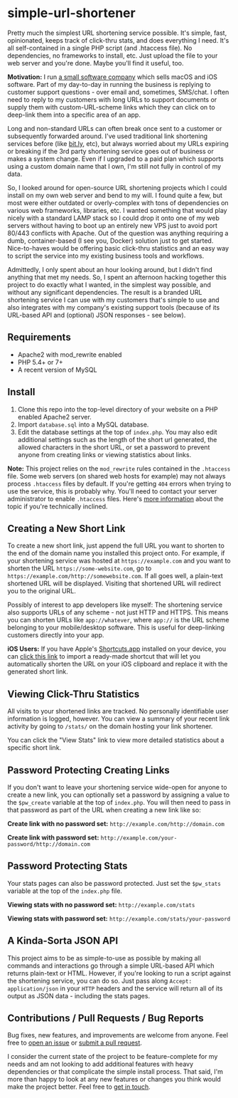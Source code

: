 # simple-url-shortener
Pretty much the simplest URL shortening service possible. It's simple, fast, opinionated, keeps track of click-thru stats, and does everything I need. It's all self-contained in a single PHP script (and .htaccess file). No dependencies, no frameworks to install, etc. Just upload the file to your web server and you're done. Maybe you'll find it useful, too.

**Motivation:** I run [a small software company](https://tyler.gd/67wn3
) which sells macOS and iOS software. Part of my day-to-day in running the business is replying to customer support questions - over email and, sometimes, SMS/chat. I often need to reply to my customers with long URLs to support documents or supply them with custom-URL-scheme links which they can click on to deep-link them into a specific area of an app.

Long and non-standard URLs can often break once sent to a customer or subsequently forwarded around. I've used traditional link shortening services before (like [bit.ly](https://bit.ly), etc), but always worried about my URLs expiring or breaking if the 3rd party shortening service goes out of business or makes a system change. Even if I upgraded to a paid plan which supports using a custom domain name that I own, I'm still not fully in control of my data.

So, I looked around for open-source URL shortening projects which I could install on my own web server and bend to my will. I found quite a few, but most were either outdated or overly-complex with tons of dependencies on various web frameworks, libraries, etc. I wanted something that would play nicely with a standard LAMP stack so I could drop it onto one of my web servers without having to boot up an entirely new VPS just to avoid port 80/443 conflicts with Apache. Out of the question was anything requiring a dumb, container-based (I see you, Docker) solution just to get started. Nice-to-haves would be offering basic click-thru statistics and an easy way to script the service into my existing business tools and workflows.

Admittedly, I only spent about an hour looking around, but I didn't find anything that met my needs. So, I spent an afternoon hacking together this project to do exactly what I wanted, in the simplest way possible, and without any significant dependencies. The result is a branded URL shortening service I can use with my customers that's simple to use and also integrates with my company's existing support tools (because of its URL-based API and (optional) JSON responses - see below).

## Requirements

* Apache2 with mod_rewrite enabled
* PHP 5.4+ or 7+
* A recent version of MySQL

## Install

1. Clone this repo into the top-level directory of your website on a PHP enabled Apache2 server.
2. Import `database.sql` into a MySQL database.
3. Edit the database settings at the top of `index.php`. You may also edit additional settings such as the length of the short url generated, the allowed characters in the short URL, or set a password to prevent anyone from creating links or viewing statistics about links.

**Note:** This project relies on the `mod_rewrite` rules contained in the `.htaccess` file. Some web servers (on shared web hosts for example) may not always process `.htaccess` files by default. If you're getting `404` errors when trying to use the service, this is probably why. You'll need to contact your server administrator to enable `.htaccess` files. Here's [more information](http://ask.xmodulo.com/enable-htaccess-apache.html) about the topic if you're technically inclined.

## Creating a New Short Link

To create a new short link, just append the full URL you want to shorten to the end of the domain name you installed this project onto. For example, if your shortening service was hosted at `https://example.com` and you want to shorten the URL `https://some-website.com`, go to `https://example.com/http://somewebsite.com`. If all goes well, a plain-text shortened URL will be displayed. Visiting that shortened URL will redirect you to the original URL.

Possibly of interest to app developers like myself: The shortening service also supports URLs of any scheme - not just HTTP and HTTPS. This means you can shorten URLs like `app://whatever`, where `app://` is the URL scheme belonging to your mobile/desktop software. This is useful for deep-linking customers directly into your app.

**iOS Users:** If you have Apple's [Shortcuts.app](https://itunes.apple.com/app/shortcuts/id915249334) installed on your device, you can [click this link](https://www.icloud.com/shortcuts/d52505e26935491397d9c14b54beea41) to import a ready-made shortcut that will let you automatically shorten the URL on your iOS clipboard and replace it with the generated short link.

## Viewing Click-Thru Statistics

All visits to your shortened links are tracked. No personally identifiable user information is logged, however. You can view a summary of your recent link activity by going to `/stats/` on the domain hosting your link shortener.

You can click the "View Stats" link to view more detailed statistics about a specific short link.

## Password Protecting Creating Links

If you don't want to leave your shortening service wide-open for anyone to create a new link, you can optionally set a password by assigning a value to the `$pw_create` variable at the top of `index.php`. You will then need to pass in that password as part of the URL when creating a new link like so:

**Create link with no password set:** `http://example.com/http://domain.com`

**Create link with password set:** `http://example.com/your-password/http://domain.com`

## Password Protecting Stats

Your stats pages can also be password protected. Just set the `$pw_stats` variable at the top of the `index.php` file.

**Viewing stats with no password set:** `http://example.com/stats`

**Viewing stats with password set:** `http://example.com/stats/your-password`

## A Kinda-Sorta JSON API

This project aims to be as simple-to-use as possible by making all commands and interactions go through a simple URL-based API which returns plain-text or HTML. However, if you're looking to run a script against the shortening service, you can do so. Just pass along `Accept: application/json` in your `HTTP` headers and the service will return all of its output as JSON data - including the stats pages.

## Contributions / Pull Requests / Bug Reports

Bug fixes, new features, and improvements are welcome from anyone. Feel free to [open an issue](https://github.com/tylerhall/simple-url-shortener/issues) or [submit a pull request](https://github.com/tylerhall/simple-url-shortener/pulls).

I consider the current state of the project to be feature-complete for my needs and am not looking to add additional features with heavy dependencies or that complicate the simple install process. That said, I'm more than happy to look at any new features or changes you think would make the project better. Feel free to [get in touch](https://tyler.gd/3qumd
).
